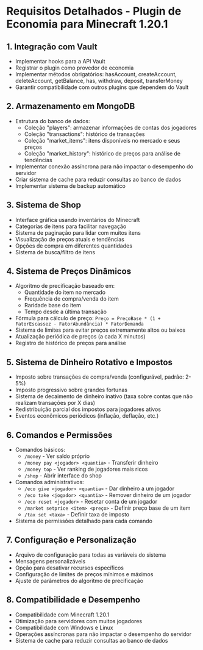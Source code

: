 # Requisitos Detalhados - Plugin de Economia para Minecraft 1.20.1

## 1. Integração com Vault
- Implementar hooks para a API Vault
- Registrar o plugin como provedor de economia
- Implementar métodos obrigatórios: hasAccount, createAccount, deleteAccount, getBalance, has, withdraw, deposit, transferMoney
- Garantir compatibilidade com outros plugins que dependem do Vault

## 2. Armazenamento em MongoDB
- Estrutura do banco de dados:
  - Coleção "players": armazenar informações de contas dos jogadores
  - Coleção "transactions": histórico de transações
  - Coleção "market_items": itens disponíveis no mercado e seus preços
  - Coleção "market_history": histórico de preços para análise de tendências
- Implementar conexão assíncrona para não impactar o desempenho do servidor
- Criar sistema de cache para reduzir consultas ao banco de dados
- Implementar sistema de backup automático

## 3. Sistema de Shop
- Interface gráfica usando inventários do Minecraft
- Categorias de itens para facilitar navegação
- Sistema de paginação para lidar com muitos itens
- Visualização de preços atuais e tendências
- Opções de compra em diferentes quantidades
- Sistema de busca/filtro de itens

## 4. Sistema de Preços Dinâmicos
- Algoritmo de precificação baseado em:
  - Quantidade do item no mercado
  - Frequência de compra/venda do item
  - Raridade base do item
  - Tempo desde a última transação
- Fórmula para cálculo de preço: `Preço = PreçoBase * (1 + FatorEscassez - FatorAbundância) * FatorDemanda`
- Sistema de limites para evitar preços extremamente altos ou baixos
- Atualização periódica de preços (a cada X minutos)
- Registro de histórico de preços para análise

## 5. Sistema de Dinheiro Rotativo e Impostos
- Imposto sobre transações de compra/venda (configurável, padrão: 2-5%)
- Imposto progressivo sobre grandes fortunas
- Sistema de decaimento de dinheiro inativo (taxa sobre contas que não realizam transações por X dias)
- Redistribuição parcial dos impostos para jogadores ativos
- Eventos econômicos periódicos (inflação, deflação, etc.)

## 6. Comandos e Permissões
- Comandos básicos:
  - `/money` - Ver saldo próprio
  - `/money pay <jogador> <quantia>` - Transferir dinheiro
  - `/money top` - Ver ranking de jogadores mais ricos
  - `/shop` - Abrir interface do shop
- Comandos administrativos:
  - `/eco give <jogador> <quantia>` - Dar dinheiro a um jogador
  - `/eco take <jogador> <quantia>` - Remover dinheiro de um jogador
  - `/eco reset <jogador>` - Resetar conta de um jogador
  - `/market setprice <item> <preço>` - Definir preço base de um item
  - `/tax set <taxa>` - Definir taxa de imposto
- Sistema de permissões detalhado para cada comando

## 7. Configuração e Personalização
- Arquivo de configuração para todas as variáveis do sistema
- Mensagens personalizáveis
- Opção para desativar recursos específicos
- Configuração de limites de preços mínimos e máximos
- Ajuste de parâmetros do algoritmo de precificação

## 8. Compatibilidade e Desempenho
- Compatibilidade com Minecraft 1.20.1
- Otimização para servidores com muitos jogadores
- Compatibilidade com Windows e Linux
- Operações assíncronas para não impactar o desempenho do servidor
- Sistema de cache para reduzir consultas ao banco de dados
